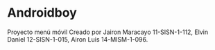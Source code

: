 # Androidboy
Proyecto menú móvil  Creado por Jairon Maracayo 11-SISN-1-112, Elvin Daniel 12-SISN-1-015, Airon Luis 14-MISM-1-096.
